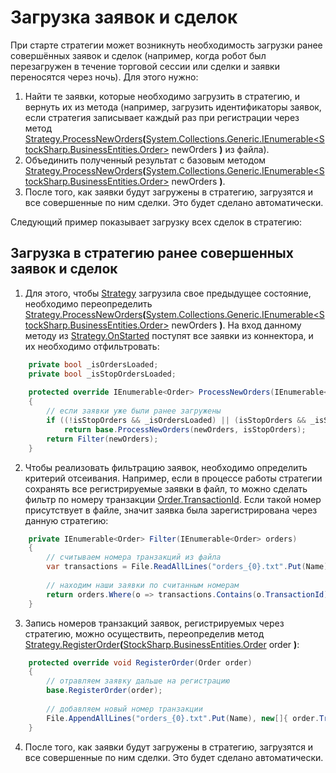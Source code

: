 # Загрузка заявок и сделок

При старте стратегии может возникнуть необходимость загрузки ранее совершённых заявок и сделок (например, когда робот был перезагружен в течение торговой сессии или сделки и заявки переносятся через ночь). Для этого нужно: 

1. Найти те заявки, которые необходимо загрузить в стратегию, и вернуть их из метода (например, загрузить идентификаторы заявок, если стратегия записывает каждый раз при регистрации через метод [Strategy.ProcessNewOrders](xref:StockSharp.Algo.Strategies.Strategy.ProcessNewOrders(System.Collections.Generic.IEnumerable{StockSharp.BusinessEntities.Order}))**(**[System.Collections.Generic.IEnumerable\<StockSharp.BusinessEntities.Order\>](xref:System.Collections.Generic.IEnumerable`1) newOrders **)** из файла). 
2. Объединить полученный результат с базовым методом [Strategy.ProcessNewOrders](xref:StockSharp.Algo.Strategies.Strategy.ProcessNewOrders(System.Collections.Generic.IEnumerable{StockSharp.BusinessEntities.Order}))**(**[System.Collections.Generic.IEnumerable\<StockSharp.BusinessEntities.Order\>](xref:System.Collections.Generic.IEnumerable`1) newOrders **)**. 
3. После того, как заявки будут загружены в стратегию, загрузятся и все совершенные по ним сделки. Это будет сделано автоматически. 

Следующий пример показывает загрузку всех сделок в стратегию: 

## Загрузка в стратегию ранее совершенных заявок и сделок

1. Для этого, чтобы [Strategy](xref:StockSharp.Algo.Strategies.Strategy) загрузила свое предыдущее состояние, необходимо переопределить [Strategy.ProcessNewOrders](xref:StockSharp.Algo.Strategies.Strategy.ProcessNewOrders(System.Collections.Generic.IEnumerable{StockSharp.BusinessEntities.Order}))**(**[System.Collections.Generic.IEnumerable\<StockSharp.BusinessEntities.Order\>](xref:System.Collections.Generic.IEnumerable`1) newOrders **)**. На вход данному методу из [Strategy.OnStarted](xref:StockSharp.Algo.Strategies.Strategy.OnStarted) поступят все заявки из коннектора, и их необходимо отфильтровать:

```cs
	private bool _isOrdersLoaded;
	private bool _isStopOrdersLoaded;
			  	
	protected override IEnumerable<Order> ProcessNewOrders(IEnumerable<Order> newOrders, bool isStopOrders)
	{
		// если заявки уже были ранее загружены
		if ((!isStopOrders && _isOrdersLoaded) || (isStopOrders && _isStopOrdersLoaded))
			return base.ProcessNewOrders(newOrders, isStopOrders);
		return Filter(newOrders);
	}
```

2. Чтобы реализовать фильтрацию заявок, необходимо определить критерий отсеивания. Например, если в процессе работы стратегии сохранять все регистрируемые заявки в файл, то можно сделать фильтр по номеру транзакции [Order.TransactionId](xref:StockSharp.BusinessEntities.Order.TransactionId). Если такой номер присутствует в файле, значит заявка была зарегистрирована через данную стратегию: 

```cs
	private IEnumerable<Order> Filter(IEnumerable<Order> orders)
	{
		// считываем номера транзакций из файла
		var transactions = File.ReadAllLines("orders_{0}.txt".Put(Name)).Select(l => l.To<long>()).ToArray();
		
		// находим наши заявки по считанным номерам
		return orders.Where(o => transactions.Contains(o.TransactionId));
	}
```

3. Запись номеров транзакций заявок, регистрируемых через стратегию, можно осуществить, переопределив метод [Strategy.RegisterOrder](xref:StockSharp.Algo.Strategies.Strategy.RegisterOrder(StockSharp.BusinessEntities.Order))**(**[StockSharp.BusinessEntities.Order](xref:StockSharp.BusinessEntities.Order) order **)**: 

```cs
	protected override void RegisterOrder(Order order)
	{
		// отравляем заявку дальше на регистрацию
		base.RegisterOrder(order);
		
		// добавляем новый номер транзакции
		File.AppendAllLines("orders_{0}.txt".Put(Name), new[]{ order.TransactionId.ToString() });
	}
```

4. После того, как заявки будут загружены в стратегию, загрузятся и все совершенные по ним сделки. Это будет сделано автоматически. 
